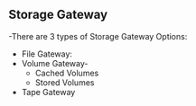 ## Storage Gateway

-There are 3 types of Storage Gateway Options:
  - File Gateway: 
  - Volume Gateway-
    - Cached Volumes
    - Stored Volumes
 - Tape Gateway   
